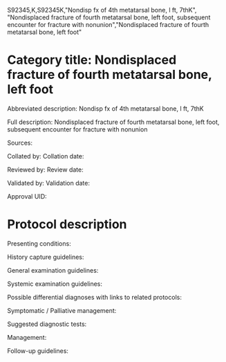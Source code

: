 S92345,K,S92345K,"Nondisp fx of 4th metatarsal bone, l ft, 7thK", "Nondisplaced fracture of fourth metatarsal bone, left foot, subsequent encounter for fracture with nonunion","Nondisplaced fracture of fourth metatarsal bone, left foot"
# Category title: Nondisplaced fracture of fourth metatarsal bone, left foot

Abbreviated description: Nondisp fx of 4th metatarsal bone, l ft, 7thK

Full description: Nondisplaced fracture of fourth metatarsal bone, left foot, subsequent encounter for fracture with nonunion

Sources:

Collated by:
Collation date:

Reviewed by:
Review date:

Validated by:
Validation date:

Approval UID:

# Protocol description

Presenting conditions:

History capture guidelines:

General examination guidelines:

Systemic examination guidelines:

Possible differential diagnoses with links to related protocols:

Symptomatic / Palliative management:

Suggested diagnostic tests:

Management:

Follow-up guidelines:
